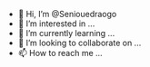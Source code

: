 - 👋 Hi, I’m @Seniouedraogo
- 👀 I’m interested in ...
- 🌱 I’m currently learning ...
- 💞️ I’m looking to collaborate on ...
- 📫 How to reach me ...

<!---
Seniouedraogo/Seniouedraogo is a ✨ special ✨ repository because its `README.md` (this file) appears on your GitHub profile.
You can click the Preview link to take a look at your changes.
--->
